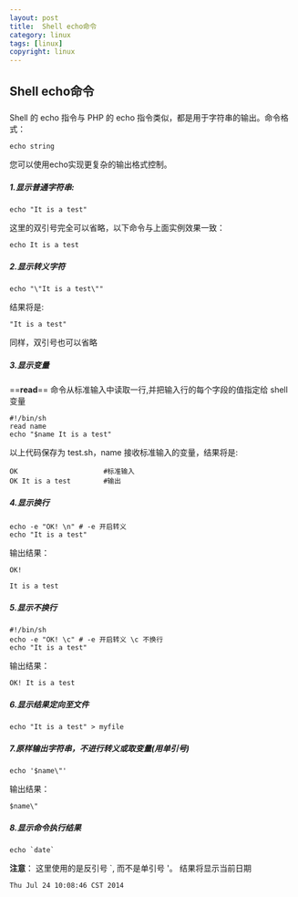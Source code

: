```yaml
---
layout: post
title:  Shell echo命令
category: linux 
tags: [linux]
copyright: linux
---
```

## Shell echo命令

###
Shell 的 echo 指令与 PHP 的 echo 指令类似，都是用于字符串的输出。命令格式：
```
echo string
```

您可以使用echo实现更复杂的输出格式控制。 

##### 1.显示普通字符串:
```
echo "It is a test"
```
这里的双引号完全可以省略，以下命令与上面实例效果一致：
```
echo It is a test
```

##### 2.显示转义字符
```
echo "\"It is a test\""
```
结果将是:
```
"It is a test"
```
同样，双引号也可以省略


##### 3.显示变量
==**read**== 命令从标准输入中读取一行,并把输入行的每个字段的值指定给 shell 变量
```
#!/bin/sh
read name 
echo "$name It is a test"
```
以上代码保存为 test.sh，name 接收标准输入的变量，结果将是: 
```[root@www ~]# sh test.sh
OK                     #标准输入
OK It is a test        #输出
```


##### 4.显示换行
```
echo -e "OK! \n" # -e 开启转义
echo "It is a test"
```
输出结果：
```
OK!

It is a test
```


##### 5.显示不换行 
```
#!/bin/sh
echo -e "OK! \c" # -e 开启转义 \c 不换行
echo "It is a test"
```

输出结果：
```
OK! It is a test
```


##### 6.显示结果定向至文件
```
echo "It is a test" > myfile
```


##### 7.原样输出字符串，不进行转义或取变量(用单引号)
```
echo '$name\"'
```
输出结果：
```
$name\"
```


##### 8.显示命令执行结果
```
echo `date`
```

**注意**： 这里使用的是反引号 `, 而不是单引号 '。
结果将显示当前日期
```
Thu Jul 24 10:08:46 CST 2014
```